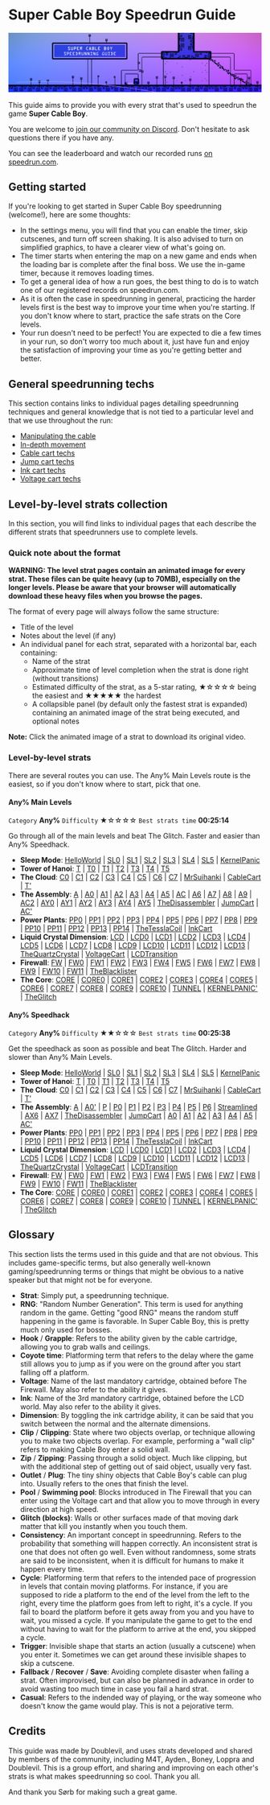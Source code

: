 # Super Cable Boy Speedrun Guide

![](https://github.com/Doublevil/scbspeedrun/blob/main/media/banner.jpg)

This guide aims to provide you with every strat that's used to speedrun the game **Super Cable Boy**.

You are welcome to [join our community on Discord](https://discord.gg/YGuqWdunSH). Don't hesitate to ask questions there if you have any.

You can see the leaderboard and watch our recorded runs [on speedrun.com](https://www.speedrun.com/super_cable_boy/full_game).

## Getting started

If you're looking to get started in Super Cable Boy speedrunning (welcome!), here are some thoughts:
- In the settings menu, you will find that you can enable the timer, skip cutscenes, and turn off screen shaking. It is also advised to turn on simplified graphics, to have a clearer view of what's going on.
- The timer starts when entering the map on a new game and ends when the loading bar is complete after the final boss. We use the in-game timer, because it removes loading times.
- To get a general idea of how a run goes, the best thing to do is to watch one of our registered records on speedrun.com.
- As it is often the case in speedrunning in general, practicing the harder levels first is the best way to improve your time when you're starting. If you don't know where to start, practice the safe strats on the Core levels.
- Your run doesn't need to be perfect! You are expected to die a few times in your run, so don't worry too much about it, just have fun and enjoy the satisfaction of improving your time as you're getting better and better.

## General speedrunning techs

This section contains links to individual pages detailing speedrunning techniques and general knowledge that is not tied to a particular level and that we use throughout the run:
- [Manipulating the cable](https://github.com/Doublevil/scbspeedrun/blob/main/tech/CableManipulation.md)
- [In-depth movement](https://github.com/Doublevil/scbspeedrun/blob/main/tech/Movement.md)
- [Cable cart techs](https://github.com/Doublevil/scbspeedrun/blob/main/tech/CableCart.md)
- [Jump cart techs](https://github.com/Doublevil/scbspeedrun/blob/main/tech/JumpCart.md)
- [Ink cart techs](https://github.com/Doublevil/scbspeedrun/blob/main/tech/InkCart.md)
- [Voltage cart techs](https://github.com/Doublevil/scbspeedrun/blob/main/tech/VoltageCart.md)

## Level-by-level strats collection

In this section, you will find links to individual pages that each describe the different strats that speedrunners use to complete levels.

### Quick note about the format

**WARNING: The level strat pages contain an animated image for every strat. These files can be quite heavy (up to 70MB), especially on the longer levels. Please be aware that your browser will automatically download these heavy files when you browse the pages.**

The format of every page will always follow the same structure:
- Title of the level
- Notes about the level (if any)
- An individual panel for each strat, separated with a horizontal bar, each containing:
    - Name of the strat
    - Approximate time of level completion when the strat is done right (without transitions)
    - Estimated difficulty of the strat, as a 5-star rating, ★☆☆☆☆ being the easiest and ★★★★★ the hardest
    - A collapsible panel (by default only the fastest strat is expanded) containing an animated image of the strat being executed, and optional notes

**Note:** Click the animated image of a strat to download its original video.

### Level-by-level strats

There are several routes you can use. The Any% Main Levels route is the easiest, so if you don't know where to start, pick that one.

#### Any% Main Levels

`Category` **Any%** `Difficulty` ★☆☆☆☆ `Best strats time` **00:25:14**

Go through all of the main levels and beat The Glitch. Faster and easier than Any% Speedhack.

- **Sleep Mode**: [HelloWorld](https://github.com/Doublevil/scbspeedrun/blob/main/levels/any_ml/sl/HelloWorld.md) | [SL0](https://github.com/Doublevil/scbspeedrun/blob/main/levels/any_ml/sl/SL0.md) | [SL1](https://github.com/Doublevil/scbspeedrun/blob/main/levels/any_ml/sl/SL1.md) | [SL2](https://github.com/Doublevil/scbspeedrun/blob/main/levels/any_ml/sl/SL2.md) | [SL3](https://github.com/Doublevil/scbspeedrun/blob/main/levels/any_ml/sl/SL3.md) | [SL4](https://github.com/Doublevil/scbspeedrun/blob/main/levels/any_ml/sl/SL4.md) | [SL5](https://github.com/Doublevil/scbspeedrun/blob/main/levels/any_ml/sl/SL5.md) | [KernelPanic](https://github.com/Doublevil/scbspeedrun/blob/main/levels/any_ml/sl/KernelPanic.md)
- **Tower of Hanoi**: [T](https://github.com/Doublevil/scbspeedrun/blob/main/levels/any_ml/T/T.md) | [T0](https://github.com/Doublevil/scbspeedrun/blob/main/levels/any_ml/T/T0.md) | [T1](https://github.com/Doublevil/scbspeedrun/blob/main/levels/any_ml/T/T1.md) | [T2](https://github.com/Doublevil/scbspeedrun/blob/main/levels/any_ml/T/T2.md) | [T3](https://github.com/Doublevil/scbspeedrun/blob/main/levels/any_ml/T/T3.md) | [T4](https://github.com/Doublevil/scbspeedrun/blob/main/levels/any_ml/T/T4.md) | [T5](https://github.com/Doublevil/scbspeedrun/blob/main/levels/any_ml/T/T5.md)
- **The Cloud**: [C0](https://github.com/Doublevil/scbspeedrun/blob/main/levels/any_ml/C/C0.md) | [C1](https://github.com/Doublevil/scbspeedrun/blob/main/levels/any_ml/C/C1.md) | [C2](https://github.com/Doublevil/scbspeedrun/blob/main/levels/any_ml/C/C2.md) | [C3](https://github.com/Doublevil/scbspeedrun/blob/main/levels/any_ml/C/C3.md) | [C4](https://github.com/Doublevil/scbspeedrun/blob/main/levels/any_ml/C/C4.md) | [C5](https://github.com/Doublevil/scbspeedrun/blob/main/levels/any_ml/C/C5.md) | [C6](https://github.com/Doublevil/scbspeedrun/blob/main/levels/any_ml/C/C6.md) | [C7](https://github.com/Doublevil/scbspeedrun/blob/main/levels/any_ml/C/C7.md) | [MrSuihanki](https://github.com/Doublevil/scbspeedrun/blob/main/levels/any_ml/C/MrSuihanki.md) | [CableCart](https://github.com/Doublevil/scbspeedrun/blob/main/levels/any_ml/C/CableCart.md) | [T'](https://github.com/Doublevil/scbspeedrun/blob/main/levels/any_ml/C/T'.md)
- **The Assembly**: [A](https://github.com/Doublevil/scbspeedrun/blob/main/levels/any_ml/A/A.md) | [A0](https://github.com/Doublevil/scbspeedrun/blob/main/levels/any_ml/A/A0.md) | [A1](https://github.com/Doublevil/scbspeedrun/blob/main/levels/any_ml/A/A1.md) | [A2](https://github.com/Doublevil/scbspeedrun/blob/main/levels/any_ml/A/A2.md) | [A3](https://github.com/Doublevil/scbspeedrun/blob/main/levels/any_ml/A/A3.md) | [A4](https://github.com/Doublevil/scbspeedrun/blob/main/levels/any_ml/A/A4.md) | [A5](https://github.com/Doublevil/scbspeedrun/blob/main/levels/any_ml/A/A5.md) | [AC](https://github.com/Doublevil/scbspeedrun/blob/main/levels/any_ml/A/AC.md) | [A6](https://github.com/Doublevil/scbspeedrun/blob/main/levels/any_ml/A/A6.md) | [A7](https://github.com/Doublevil/scbspeedrun/blob/main/levels/any_ml/A/A7.md) | [A8](https://github.com/Doublevil/scbspeedrun/blob/main/levels/any_ml/A/A8.md) | [A9](https://github.com/Doublevil/scbspeedrun/blob/main/levels/any_ml/A/A9.md) | [AC2](https://github.com/Doublevil/scbspeedrun/blob/main/levels/any_ml/A/AC2.md) | [AY0](https://github.com/Doublevil/scbspeedrun/blob/main/levels/any_ml/A/AY0.md) | [AY1](https://github.com/Doublevil/scbspeedrun/blob/main/levels/any_ml/A/AY1.md) | [AY2](https://github.com/Doublevil/scbspeedrun/blob/main/levels/any_ml/A/AY2.md) | [AY3](https://github.com/Doublevil/scbspeedrun/blob/main/levels/any_ml/A/AY3.md) | [AY4](https://github.com/Doublevil/scbspeedrun/blob/main/levels/any_ml/A/AY4.md) | [AY5](https://github.com/Doublevil/scbspeedrun/blob/main/levels/any_ml/A/AY5.md) | [TheDisassembler](https://github.com/Doublevil/scbspeedrun/blob/main/levels/any_ml/A/TheDisassembler.md) | [JumpCart](https://github.com/Doublevil/scbspeedrun/blob/main/levels/any_ml/A/JumpCart.md) | [AC'](https://github.com/Doublevil/scbspeedrun/blob/main/levels/any_ml/A/AC'.md)
- **Power Plants**: [PP0](https://github.com/Doublevil/scbspeedrun/blob/main/levels/any_ml/pp/PP0.md) | [PP1](https://github.com/Doublevil/scbspeedrun/blob/main/levels/any_ml/pp/PP1.md) | [PP2](https://github.com/Doublevil/scbspeedrun/blob/main/levels/any_ml/pp/PP2.md) | [PP3](https://github.com/Doublevil/scbspeedrun/blob/main/levels/any_ml/pp/PP3.md) | [PP4](https://github.com/Doublevil/scbspeedrun/blob/main/levels/any_ml/pp/PP4.md) | [PP5](https://github.com/Doublevil/scbspeedrun/blob/main/levels/any_ml/pp/PP5.md) | [PP6](https://github.com/Doublevil/scbspeedrun/blob/main/levels/any_ml/pp/PP6.md) | [PP7](https://github.com/Doublevil/scbspeedrun/blob/main/levels/any_ml/pp/PP7.md) | [PP8](https://github.com/Doublevil/scbspeedrun/blob/main/levels/any_ml/pp/PP8.md) | [PP9](https://github.com/Doublevil/scbspeedrun/blob/main/levels/any_ml/pp/PP9.md) | [PP10](https://github.com/Doublevil/scbspeedrun/blob/main/levels/any_ml/pp/PP10.md) | [PP11](https://github.com/Doublevil/scbspeedrun/blob/main/levels/any_ml/pp/PP11.md) | [PP12](https://github.com/Doublevil/scbspeedrun/blob/main/levels/any_ml/pp/PP12.md) | [PP13](https://github.com/Doublevil/scbspeedrun/blob/main/levels/any_ml/pp/PP13.md) | [PP14](https://github.com/Doublevil/scbspeedrun/blob/main/levels/any_ml/pp/PP14.md) | [TheTesslaCoil](https://github.com/Doublevil/scbspeedrun/blob/main/levels/any_ml/pp/TheTesslaCoil.md) | [InkCart](https://github.com/Doublevil/scbspeedrun/blob/main/levels/any_ml/pp/InkCart.md)
- **Liquid Crystal Dimension**: [LCD](https://github.com/Doublevil/scbspeedrun/blob/main/levels/any_ml/LCD/LCD.md) | [LCD0](https://github.com/Doublevil/scbspeedrun/blob/main/levels/any_ml/LCD/LCD0.md) | [LCD1](https://github.com/Doublevil/scbspeedrun/blob/main/levels/any_ml/LCD/LCD1.md) | [LCD2](https://github.com/Doublevil/scbspeedrun/blob/main/levels/any_ml/LCD/LCD2.md) | [LCD3](https://github.com/Doublevil/scbspeedrun/blob/main/levels/any_ml/LCD/LCD3.md) | [LCD4](https://github.com/Doublevil/scbspeedrun/blob/main/levels/any_ml/LCD/LCD4.md) | [LCD5](https://github.com/Doublevil/scbspeedrun/blob/main/levels/any_ml/LCD/LCD5.md) | [LCD6](https://github.com/Doublevil/scbspeedrun/blob/main/levels/any_ml/LCD/LCD6.md) | [LCD7](https://github.com/Doublevil/scbspeedrun/blob/main/levels/any_ml/LCD/LCD7.md) | [LCD8](https://github.com/Doublevil/scbspeedrun/blob/main/levels/any_ml/LCD/LCD8.md) | [LCD9](https://github.com/Doublevil/scbspeedrun/blob/main/levels/any_ml/LCD/LCD9.md) | [LCD10](https://github.com/Doublevil/scbspeedrun/blob/main/levels/any_ml/LCD/LCD10.md) | [LCD11](https://github.com/Doublevil/scbspeedrun/blob/main/levels/any_ml/LCD/LCD11.md) | [LCD12](https://github.com/Doublevil/scbspeedrun/blob/main/levels/any_ml/LCD/LCD12.md) | [LCD13](https://github.com/Doublevil/scbspeedrun/blob/main/levels/any_ml/LCD/LCD13.md) | [TheQuartzCrystal](https://github.com/Doublevil/scbspeedrun/blob/main/levels/any_ml/LCD/TheQuartzCrystal.md) | [VoltageCart](https://github.com/Doublevil/scbspeedrun/blob/main/levels/any_ml/LCD/VoltageCart.md) | [LCDTransition](https://github.com/Doublevil/scbspeedrun/blob/main/levels/any_ml/LCD/LCDTransition.md)
- **Firewall**: [FW](https://github.com/Doublevil/scbspeedrun/blob/main/levels/any_ml/FW/FW.md) | [FW0](https://github.com/Doublevil/scbspeedrun/blob/main/levels/any_ml/FW/FW0.md) | [FW1](https://github.com/Doublevil/scbspeedrun/blob/main/levels/any_ml/FW/FW1.md) | [FW2](https://github.com/Doublevil/scbspeedrun/blob/main/levels/any_ml/FW/FW2.md) | [FW3](https://github.com/Doublevil/scbspeedrun/blob/main/levels/any_ml/FW/FW3.md) | [FW4](https://github.com/Doublevil/scbspeedrun/blob/main/levels/any_ml/FW/FW4.md) | [FW5](https://github.com/Doublevil/scbspeedrun/blob/main/levels/any_ml/FW/FW5.md) | [FW6](https://github.com/Doublevil/scbspeedrun/blob/main/levels/any_ml/FW/FW6.md) | [FW7](https://github.com/Doublevil/scbspeedrun/blob/main/levels/any_ml/FW/FW7.md) | [FW8](https://github.com/Doublevil/scbspeedrun/blob/main/levels/any_ml/FW/FW8.md) | [FW9](https://github.com/Doublevil/scbspeedrun/blob/main/levels/any_ml/FW/FW9.md) | [FW10](https://github.com/Doublevil/scbspeedrun/blob/main/levels/any_ml/FW/FW10.md) | [FW11](https://github.com/Doublevil/scbspeedrun/blob/main/levels/any_ml/FW/FW11.md) | [TheBlacklister](https://github.com/Doublevil/scbspeedrun/blob/main/levels/any_ml/FW/TheBlacklister.md)
- **The Core**: [CORE](https://github.com/Doublevil/scbspeedrun/blob/main/levels/any_ml/CORE/CORE.md) | [CORE0](https://github.com/Doublevil/scbspeedrun/blob/main/levels/any_ml/CORE/CORE0.md) | [CORE1](https://github.com/Doublevil/scbspeedrun/blob/main/levels/any_ml/CORE/CORE1.md) | [CORE2](https://github.com/Doublevil/scbspeedrun/blob/main/levels/any_ml/CORE/CORE2.md) | [CORE3](https://github.com/Doublevil/scbspeedrun/blob/main/levels/any_ml/CORE/CORE3.md) | [CORE4](https://github.com/Doublevil/scbspeedrun/blob/main/levels/any_ml/CORE/CORE4.md) | [CORE5](https://github.com/Doublevil/scbspeedrun/blob/main/levels/any_ml/CORE/CORE5.md) | [CORE6](https://github.com/Doublevil/scbspeedrun/blob/main/levels/any_ml/CORE/CORE6.md) | [CORE7](https://github.com/Doublevil/scbspeedrun/blob/main/levels/any_ml/CORE/CORE7.md) | [CORE8](https://github.com/Doublevil/scbspeedrun/blob/main/levels/any_ml/CORE/CORE8.md) | [CORE9](https://github.com/Doublevil/scbspeedrun/blob/main/levels/any_ml/CORE/CORE9.md) | [CORE10](https://github.com/Doublevil/scbspeedrun/blob/main/levels/any_ml/CORE/CORE10.md) | [TUNNEL](https://github.com/Doublevil/scbspeedrun/blob/main/levels/any_ml/CORE/TUNNEL.md) | [KERNELPANIC'](https://github.com/Doublevil/scbspeedrun/blob/main/levels/any_ml/CORE/KERNELPANIC'.md) | [TheGlitch](https://github.com/Doublevil/scbspeedrun/blob/main/levels/any_ml/CORE/TheGlitch.md)

#### Any% Speedhack

`Category` **Any%** `Difficulty` ★★☆☆☆ `Best strats time` **00:25:38**

Get the speedhack as soon as possible and beat The Glitch. Harder and slower than Any% Main Levels.

- **Sleep Mode**: [HelloWorld](https://github.com/Doublevil/scbspeedrun/blob/main/levels/any_sh/sl/HelloWorld.md) | [SL0](https://github.com/Doublevil/scbspeedrun/blob/main/levels/any_sh/sl/SL0.md) | [SL1](https://github.com/Doublevil/scbspeedrun/blob/main/levels/any_sh/sl/SL1.md) | [SL2](https://github.com/Doublevil/scbspeedrun/blob/main/levels/any_sh/sl/SL2.md) | [SL3](https://github.com/Doublevil/scbspeedrun/blob/main/levels/any_sh/sl/SL3.md) | [SL4](https://github.com/Doublevil/scbspeedrun/blob/main/levels/any_sh/sl/SL4.md) | [SL5](https://github.com/Doublevil/scbspeedrun/blob/main/levels/any_sh/sl/SL5.md) | [KernelPanic](https://github.com/Doublevil/scbspeedrun/blob/main/levels/any_sh/sl/KernelPanic.md)
- **Tower of Hanoi**: [T](https://github.com/Doublevil/scbspeedrun/blob/main/levels/any_sh/T/T.md) | [T0](https://github.com/Doublevil/scbspeedrun/blob/main/levels/any_sh/T/T0.md) | [T1](https://github.com/Doublevil/scbspeedrun/blob/main/levels/any_sh/T/T1.md) | [T2](https://github.com/Doublevil/scbspeedrun/blob/main/levels/any_sh/T/T2.md) | [T3](https://github.com/Doublevil/scbspeedrun/blob/main/levels/any_sh/T/T3.md) | [T4](https://github.com/Doublevil/scbspeedrun/blob/main/levels/any_sh/T/T4.md) | [T5](https://github.com/Doublevil/scbspeedrun/blob/main/levels/any_sh/T/T5.md)
- **The Cloud**: [C0](https://github.com/Doublevil/scbspeedrun/blob/main/levels/any_sh/C/C0.md) | [C1](https://github.com/Doublevil/scbspeedrun/blob/main/levels/any_sh/C/C1.md) | [C2](https://github.com/Doublevil/scbspeedrun/blob/main/levels/any_sh/C/C2.md) | [C3](https://github.com/Doublevil/scbspeedrun/blob/main/levels/any_sh/C/C3.md) | [C4](https://github.com/Doublevil/scbspeedrun/blob/main/levels/any_sh/C/C4.md) | [C5](https://github.com/Doublevil/scbspeedrun/blob/main/levels/any_sh/C/C5.md) | [C6](https://github.com/Doublevil/scbspeedrun/blob/main/levels/any_sh/C/C6.md) | [C7](https://github.com/Doublevil/scbspeedrun/blob/main/levels/any_sh/C/C7.md) | [MrSuihanki](https://github.com/Doublevil/scbspeedrun/blob/main/levels/any_sh/C/MrSuihanki.md) | [CableCart](https://github.com/Doublevil/scbspeedrun/blob/main/levels/any_sh/C/CableCart.md) | [T'](https://github.com/Doublevil/scbspeedrun/blob/main/levels/any_sh/C/T'.md)
- **The Assembly**: [A](https://github.com/Doublevil/scbspeedrun/blob/main/levels/any_sh/A/A.md) | [A0'](https://github.com/Doublevil/scbspeedrun/blob/main/levels/any_sh/A/A0'.md) | [P](https://github.com/Doublevil/scbspeedrun/blob/main/levels/any_sh/P/P.md) | [P0](https://github.com/Doublevil/scbspeedrun/blob/main/levels/any_sh/P/P0.md) | [P1](https://github.com/Doublevil/scbspeedrun/blob/main/levels/any_sh/P/P1.md) | [P2](https://github.com/Doublevil/scbspeedrun/blob/main/levels/any_sh/P/P2.md) | [P3](https://github.com/Doublevil/scbspeedrun/blob/main/levels/any_sh/P/P3.md) | [P4](https://github.com/Doublevil/scbspeedrun/blob/main/levels/any_sh/P/P4.md) | [P5](https://github.com/Doublevil/scbspeedrun/blob/main/levels/any_sh/P/P5.md) | [P6](https://github.com/Doublevil/scbspeedrun/blob/main/levels/any_sh/P/P6.md) | [Streamlined](https://github.com/Doublevil/scbspeedrun/blob/main/levels/any_sh/P/Streamlined.md) | [AX6](https://github.com/Doublevil/scbspeedrun/blob/main/levels/any_sh/A/AX6.md) | [AX7](https://github.com/Doublevil/scbspeedrun/blob/main/levels/any_sh/A/AX7.md) | [TheDisassembler](https://github.com/Doublevil/scbspeedrun/blob/main/levels/any_sh/A/TheDisassembler.md) | [JumpCart](https://github.com/Doublevil/scbspeedrun/blob/main/levels/any_sh/A/JumpCart.md) | [A0](https://github.com/Doublevil/scbspeedrun/blob/main/levels/any_sh/A/A0.md) | [A1](https://github.com/Doublevil/scbspeedrun/blob/main/levels/any_sh/A/A1.md) | [A2](https://github.com/Doublevil/scbspeedrun/blob/main/levels/any_sh/A/A2.md) | [A3](https://github.com/Doublevil/scbspeedrun/blob/main/levels/any_sh/A/A3.md) | [A4](https://github.com/Doublevil/scbspeedrun/blob/main/levels/any_sh/A/A4.md) | [A5](https://github.com/Doublevil/scbspeedrun/blob/main/levels/any_sh/A/A5.md) | [AC'](https://github.com/Doublevil/scbspeedrun/blob/main/levels/any_sh/A/AC'.md)
- **Power Plants**: [PP0](https://github.com/Doublevil/scbspeedrun/blob/main/levels/any_sh/pp/PP0.md) | [PP1](https://github.com/Doublevil/scbspeedrun/blob/main/levels/any_sh/pp/PP1.md) | [PP2](https://github.com/Doublevil/scbspeedrun/blob/main/levels/any_sh/pp/PP2.md) | [PP3](https://github.com/Doublevil/scbspeedrun/blob/main/levels/any_sh/pp/PP3.md) | [PP4](https://github.com/Doublevil/scbspeedrun/blob/main/levels/any_sh/pp/PP4.md) | [PP5](https://github.com/Doublevil/scbspeedrun/blob/main/levels/any_sh/pp/PP5.md) | [PP6](https://github.com/Doublevil/scbspeedrun/blob/main/levels/any_sh/pp/PP6.md) | [PP7](https://github.com/Doublevil/scbspeedrun/blob/main/levels/any_sh/pp/PP7.md) | [PP8](https://github.com/Doublevil/scbspeedrun/blob/main/levels/any_sh/pp/PP8.md) | [PP9](https://github.com/Doublevil/scbspeedrun/blob/main/levels/any_sh/pp/PP9.md) | [PP10](https://github.com/Doublevil/scbspeedrun/blob/main/levels/any_sh/pp/PP10.md) | [PP11](https://github.com/Doublevil/scbspeedrun/blob/main/levels/any_sh/pp/PP11.md) | [PP12](https://github.com/Doublevil/scbspeedrun/blob/main/levels/any_sh/pp/PP12.md) | [PP13](https://github.com/Doublevil/scbspeedrun/blob/main/levels/any_sh/pp/PP13.md) | [PP14](https://github.com/Doublevil/scbspeedrun/blob/main/levels/any_sh/pp/PP14.md) | [TheTesslaCoil](https://github.com/Doublevil/scbspeedrun/blob/main/levels/any_sh/pp/TheTesslaCoil.md) | [InkCart](https://github.com/Doublevil/scbspeedrun/blob/main/levels/any_sh/pp/InkCart.md)
- **Liquid Crystal Dimension**: [LCD](https://github.com/Doublevil/scbspeedrun/blob/main/levels/any_sh/LCD/LCD.md) | [LCD0](https://github.com/Doublevil/scbspeedrun/blob/main/levels/any_sh/LCD/LCD0.md) | [LCD1](https://github.com/Doublevil/scbspeedrun/blob/main/levels/any_sh/LCD/LCD1.md) | [LCD2](https://github.com/Doublevil/scbspeedrun/blob/main/levels/any_sh/LCD/LCD2.md) | [LCD3](https://github.com/Doublevil/scbspeedrun/blob/main/levels/any_sh/LCD/LCD3.md) | [LCD4](https://github.com/Doublevil/scbspeedrun/blob/main/levels/any_sh/LCD/LCD4.md) | [LCD5](https://github.com/Doublevil/scbspeedrun/blob/main/levels/any_sh/LCD/LCD5.md) | [LCD6](https://github.com/Doublevil/scbspeedrun/blob/main/levels/any_sh/LCD/LCD6.md) | [LCD7](https://github.com/Doublevil/scbspeedrun/blob/main/levels/any_sh/LCD/LCD7.md) | [LCD8](https://github.com/Doublevil/scbspeedrun/blob/main/levels/any_sh/LCD/LCD8.md) | [LCD9](https://github.com/Doublevil/scbspeedrun/blob/main/levels/any_sh/LCD/LCD9.md) | [LCD10](https://github.com/Doublevil/scbspeedrun/blob/main/levels/any_sh/LCD/LCD10.md) | [LCD11](https://github.com/Doublevil/scbspeedrun/blob/main/levels/any_sh/LCD/LCD11.md) | [LCD12](https://github.com/Doublevil/scbspeedrun/blob/main/levels/any_sh/LCD/LCD12.md) | [LCD13](https://github.com/Doublevil/scbspeedrun/blob/main/levels/any_sh/LCD/LCD13.md) | [TheQuartzCrystal](https://github.com/Doublevil/scbspeedrun/blob/main/levels/any_sh/LCD/TheQuartzCrystal.md) | [VoltageCart](https://github.com/Doublevil/scbspeedrun/blob/main/levels/any_sh/LCD/VoltageCart.md) | [LCDTransition](https://github.com/Doublevil/scbspeedrun/blob/main/levels/any_sh/LCD/LCDTransition.md)
- **Firewall**: [FW](https://github.com/Doublevil/scbspeedrun/blob/main/levels/any_sh/FW/FW.md) | [FW0](https://github.com/Doublevil/scbspeedrun/blob/main/levels/any_sh/FW/FW0.md) | [FW1](https://github.com/Doublevil/scbspeedrun/blob/main/levels/any_sh/FW/FW1.md) | [FW2](https://github.com/Doublevil/scbspeedrun/blob/main/levels/any_sh/FW/FW2.md) | [FW3](https://github.com/Doublevil/scbspeedrun/blob/main/levels/any_sh/FW/FW3.md) | [FW4](https://github.com/Doublevil/scbspeedrun/blob/main/levels/any_sh/FW/FW4.md) | [FW5](https://github.com/Doublevil/scbspeedrun/blob/main/levels/any_sh/FW/FW5.md) | [FW6](https://github.com/Doublevil/scbspeedrun/blob/main/levels/any_sh/FW/FW6.md) | [FW7](https://github.com/Doublevil/scbspeedrun/blob/main/levels/any_sh/FW/FW7.md) | [FW8](https://github.com/Doublevil/scbspeedrun/blob/main/levels/any_sh/FW/FW8.md) | [FW9](https://github.com/Doublevil/scbspeedrun/blob/main/levels/any_sh/FW/FW9.md) | [FW10](https://github.com/Doublevil/scbspeedrun/blob/main/levels/any_sh/FW/FW10.md) | [FW11](https://github.com/Doublevil/scbspeedrun/blob/main/levels/any_sh/FW/FW11.md) | [TheBlacklister](https://github.com/Doublevil/scbspeedrun/blob/main/levels/any_sh/FW/TheBlacklister.md)
- **The Core**: [CORE](https://github.com/Doublevil/scbspeedrun/blob/main/levels/any_sh/CORE/CORE.md) | [CORE0](https://github.com/Doublevil/scbspeedrun/blob/main/levels/any_sh/CORE/CORE0.md) | [CORE1](https://github.com/Doublevil/scbspeedrun/blob/main/levels/any_sh/CORE/CORE1.md) | [CORE2](https://github.com/Doublevil/scbspeedrun/blob/main/levels/any_sh/CORE/CORE2.md) | [CORE3](https://github.com/Doublevil/scbspeedrun/blob/main/levels/any_sh/CORE/CORE3.md) | [CORE4](https://github.com/Doublevil/scbspeedrun/blob/main/levels/any_sh/CORE/CORE4.md) | [CORE5](https://github.com/Doublevil/scbspeedrun/blob/main/levels/any_sh/CORE/CORE5.md) | [CORE6](https://github.com/Doublevil/scbspeedrun/blob/main/levels/any_sh/CORE/CORE6.md) | [CORE7](https://github.com/Doublevil/scbspeedrun/blob/main/levels/any_sh/CORE/CORE7.md) | [CORE8](https://github.com/Doublevil/scbspeedrun/blob/main/levels/any_sh/CORE/CORE8.md) | [CORE9](https://github.com/Doublevil/scbspeedrun/blob/main/levels/any_sh/CORE/CORE9.md) | [CORE10](https://github.com/Doublevil/scbspeedrun/blob/main/levels/any_sh/CORE/CORE10.md) | [TUNNEL](https://github.com/Doublevil/scbspeedrun/blob/main/levels/any_sh/CORE/TUNNEL.md) | [KERNELPANIC'](https://github.com/Doublevil/scbspeedrun/blob/main/levels/any_sh/CORE/KERNELPANIC'.md) | [TheGlitch](https://github.com/Doublevil/scbspeedrun/blob/main/levels/any_sh/CORE/TheGlitch.md)


## Glossary

This section lists the terms used in this guide and that are not obvious. This includes game-specific terms, but also generally well-known gaming/speedrunning terms or things that might be obvious to a native speaker but that might not be for everyone.

- **Strat**: Simply put, a speedrunning technique.
- **RNG**: "Random Number Generation". This term is used for anything random in the game. Getting "good RNG" means the random stuff happening in the game is favorable. In Super Cable Boy, this is pretty much only used for bosses.
- **Hook** / **Grapple**: Refers to the ability given by the cable cartridge, allowing you to grab walls and ceilings.
- **Coyote time**: Platforming term that refers to the delay where the game still allows you to jump as if you were on the ground after you start falling off a platform.
- **Voltage**: Name of the last mandatory cartridge, obtained before The Firewall. May also refer to the ability it gives.
- **Ink**: Name of the 3rd mandatory cartridge, obtained before the LCD world. May also refer to the ability it gives.
- **Dimension**: By toggling the ink cartridge ability, it can be said that you switch between the normal and the alternate dimensions.
- **Clip** / **Clipping**: State where two objects overlap, or technique allowing you to make two objects overlap. For example, performing a "wall clip" refers to making Cable Boy enter a solid wall.
- **Zip** / **Zipping**: Passing through a solid object. Much like clipping, but with the additional step of getting out of said object, usually very fast.
- **Outlet** / **Plug**: The tiny shiny objects that Cable Boy's cable can plug into. Usually refers to the ones that finish the level.
- **Pool** / **Swimming pool**: Blocks introduced in The Firewall that you can enter using the Voltage cart and that allow you to move through in every direction at high speed.
- **Glitch (blocks)**: Walls or other surfaces made of that moving dark matter that kill you instantly when you touch them.
- **Consistency**: An important concept in speedrunning. Refers to the probability that something will happen correctly. An inconsistent strat is one that does not often go well. Even without randomness, some strats are said to be inconsistent, when it is difficult for humans to make it happen every time.
- **Cycle**: Platforming term that refers to the intended pace of progression in levels that contain moving platforms. For instance, if you are supposed to ride a platform to the end of the level from the left to the right, every time the platform goes from left to right, it's a cycle. If you fail to board the platform before it gets away from you and you have to wait, you missed a cycle. If you manipulate the game to get to the end without having to wait for the platform to arrive at the end, you skipped a cycle.
- **Trigger**: Invisible shape that starts an action (usually a cutscene) when you enter it. Sometimes we can get around these invisible shapes to skip a cutscene.
- **Fallback** / **Recover** / **Save**: Avoiding complete disaster when failing a strat. Often improvised, but can also be planned in advance in order to avoid wasting too much time in case you fail a hard strat.
- **Casual**: Refers to the indended way of playing, or the way someone who doesn't know the game would play. This is not a pejorative term.

## Credits

This guide was made by Doublevil, and uses strats developed and shared by members of the community, including M4T, Ayden., Boney, Loppra and Doublevil. This is a group effort, and sharing and improving on each other's strats is what makes speedrunning so cool. Thank you all.

And thank you Sørb for making such a great game.

